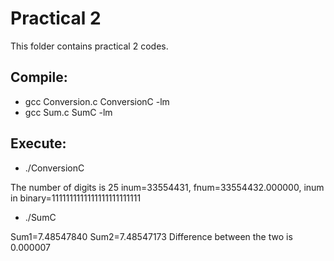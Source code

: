 # Practical 2

This folder contains practical 2 codes.

## Compile:
* gcc Conversion.c ConversionC -lm
* gcc Sum.c SumC -lm

## Execute:

* ./ConversionC
  
The number of digits is 25
inum=33554431,  fnum=33554432.000000, inum in binary=1111111111111111111111111

* ./SumC
  
 Sum1=7.48547840
 Sum2=7.48547173
 Difference between the two is 0.000007
